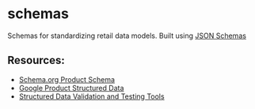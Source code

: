 # schemas
Schemas for standardizing retail data models. Built using [JSON Schemas](https://json-schema.org)

## Resources:
* [Schema.org Product Schema](https://schema.org/Product)
* [Google Product Structured Data](https://developers.google.com/search/docs/data-types/product)
* [Structured Data Validation and Testing Tools](https://medium.com/@vilcins/structured-data-markup-validation-and-testing-tools-1968bd5dea37)
